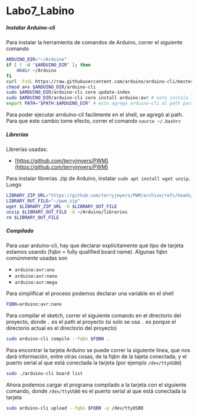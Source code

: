 # Labo7_Labino

##### Instalar Arduino-cli

Para instalar la herramienta de comandos de Arduino, correr el siguiente comando

```bash
ARDUINO_DIR="~/Arduino"
if [ ! -d "$ARDUINO_DIR" ]; then
    mkdir ~/Arduino
fi
curl -fsSL https://raw.githubusercontent.com/arduino/arduino-cli/master/install.sh | BINDIR=$ARDUINO_DIR sh
chmod a+x $ARDUINO_DIR/arduino-cli
sudo $ARDUINO_DIR/arduino-cli core update-index
sudo $ARDUINO_DIR/arduino-cli core install arduino:avr # esto instala las toolchains para las tarjetas arduino avr
export PATH="$PATH:$ARDUINO_DIR" # esto agrega arduino-cli al path para poder llamarlo con el comando arduino-cli
```

Para poder ejecutar arrduino-cli facilmente en el shell, se agregó al path. Para que este cambio tome efecto, correr el comando ```source ~/.bashrc```

##### Librerías

Librerías usadas:
- [https://github.com/terryjmyers/PWM](https://github.com/terryjmyers/PWM)

Para instalar librerias .zip de Arduino, instalar ```sudo apt install wget unzip```. Luego

```bash
LIBRARY_ZIP_URL="https://github.com/terryjmyers/PWM/archive/refs/heads/master.zip"
LIBRARY_OUT_FILE="~/pwm.zip"
wget $LIBRARY_ZIP_URL -O $LIBRARY_OUT_FILE
unzip $LIBRARY_OUT_FILE -d ~/Arduino/libraries
rm $LIBRARY_OUT_FILE
```

##### Compilado

Para usar arduino-cli, hay que declarar explícitamente qué tipo de tarjeta estamos usando (fqbn = fully qualified board name). Algunas fqbn comúnmente usadas son

- ```arduino:avr:uno```
- ```arduino:avr:nano```
- ```arduino:avr:mega```

Para simplificar el proceso podemos declarar una variable en el shell

```bash
FQBN=arduino:avr:nano
```

Para compilar el sketch, correr el siguiente comando en el directorio del proyecto, donde ```.``` es el path al proyecto (si solo se usa ```.``` es porque el directorio actual es el directorio del proyecto)

```bash
sudo arduino-cli compile --fqbn $FQBN .
```

Para encontrar la tarjeta Arduino se puede correr la siguiente linea, que nos dará información, entre otras cosas, de la fqbn de la tajeta conectada, y el puerto serial al que está conectada la tarjeta (por ejemplo ```/dev/ttyUSB0```)

```bash
sudo ./arduino-cli board list
```

Ahora podemos cargar el programa compilado a la tarjeta con el siguiente comando, donde ```/dev/ttyUSB0``` es el puerto serial al que está conectada la tarjeta

```bash
sudo arduino-cli upload --fqbn $FQBN -p /dev/ttyUSB0
```
